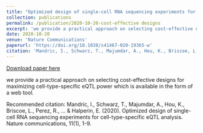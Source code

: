 ```yaml
---
title: "Optimized design of single-cell RNA sequencing experiments for cell-type-specific eQTL analysis"
collection: publications
permalink: /publication/2020-10-20-cost-effective designs
excerpt: 'we provide a practical approach on selecting cost-effective designs for maximizing cell-type-specific eQTL power which is available in the form of a web tool.'
date: 2020-10-20
venue: 'Nature Communications'
paperurl: 'https://doi.org/10.1038/s41467-020-19365-w'
citation: 'Mandric, I., Schwarz, T., Majumdar, A., Hou, K., Briscoe, L., Perez, R., ... &amp; Halperin, E. (2020). Optimized design of single-cell RNA sequencing experiments for cell-type-specific eQTL analysis. Nature communications, 11(1), 1-9.'
---
```


<a href='https://doi.org/10.1038/s41467-020-19365-w'>Download paper here</a>

we provide a practical approach on selecting cost-effective designs for maximizing cell-type-specific eQTL power which is available in the form of a web tool.

Recommended citation: Mandric, I., Schwarz, T., Majumdar, A., Hou, K., Briscoe, L., Perez, R., ... & Halperin, E. (2020). Optimized design of single-cell RNA sequencing experiments for cell-type-specific eQTL analysis. Nature communications, 11(1), 1-9.
